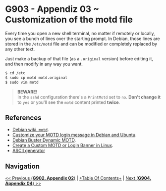 # G903 - Appendiz 03 ~ Customization of the motd file

Every time you open a new shell terminal, no matter if remotely or locally, you see a bunch of lines over the starting prompt. In Debian, those lines are stored in the `/etc/motd` file and can be modified or completely replaced by any other text.

Just make a backup of that file (as a `.original` version) before editing it, and then modify in any way you want.

~~~bash
$ cd /etc
$ sudo cp motd motd.original
$ sudo vim motd
~~~

> **BEWARE!**  
> In the `sshd` configuration there's a `PrintMotd` set to `no`. **Don't change it** to `yes` or you'll see the `motd` content printed **twice**.

## References

- [Debian wiki. `motd`](https://wiki.debian.org/motd).
- [Customize your MOTD login message in Debian and Ubuntu](https://ownyourbits.com/2017/04/05/customize-your-motd-login-message-in-debian-and-ubuntu/).
- [Debian Buster Dynamic MOTD](https://oitibs.com/debian-buster-dynamic-motd/).
- [Create a Custom MOTD or Login Banner in Linux](https://www.putorius.net/custom-motd-login-screen-linux.html).
- [ASCII generator](http://www.network-science.de/ascii/)

## Navigation

[<< Previous (**G902. Appendix 02**)](G902%20-%20Appendix%2002%20~%20Vim%20vimrc%20configuration.md) | [+Table Of Contents+](G000%20-%20Table%20Of%20Contents.md) | [Next (**G904. Appendix 04**) >>](G904%20-%20Appendix%2004%20~%20Object%20by%20object%20Kubernetes%20deployments.md)

